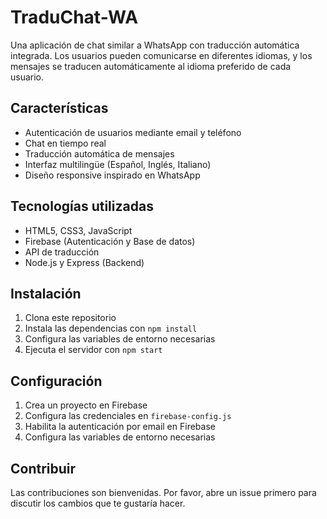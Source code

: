 # TraduChat-WA

Una aplicación de chat similar a WhatsApp con traducción automática integrada. Los usuarios pueden comunicarse en diferentes idiomas, y los mensajes se traducen automáticamente al idioma preferido de cada usuario.

## Características

- Autenticación de usuarios mediante email y teléfono
- Chat en tiempo real
- Traducción automática de mensajes
- Interfaz multilingüe (Español, Inglés, Italiano)
- Diseño responsive inspirado en WhatsApp

## Tecnologías utilizadas

- HTML5, CSS3, JavaScript
- Firebase (Autenticación y Base de datos)
- API de traducción
- Node.js y Express (Backend)

## Instalación

1. Clona este repositorio
2. Instala las dependencias con `npm install`
3. Configura las variables de entorno necesarias
4. Ejecuta el servidor con `npm start`

## Configuración

1. Crea un proyecto en Firebase
2. Configura las credenciales en `firebase-config.js`
3. Habilita la autenticación por email en Firebase
4. Configura las variables de entorno necesarias

## Contribuir

Las contribuciones son bienvenidas. Por favor, abre un issue primero para discutir los cambios que te gustaría hacer. 
